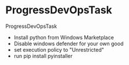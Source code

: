 # ProgressDevOpsTask
ProgressDevOpsTask


- Install python from Windows Marketplace
- Disable windows defender for your own good
- set execution policy to "Unrestricted"
- run pip install pyinstaller